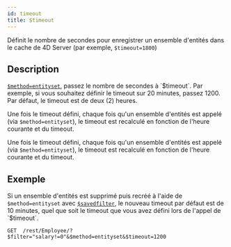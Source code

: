 ```yaml
---
id: timeout
title: $timeout
---
```



Définit le nombre de secondes pour enregistrer un ensemble d'entités dans le cache de 4D Server (par exemple, `$timeout=1800`)

## Description

[`$method=entityset`]($method.md#methodentityset), passez le nombre de secondes à `$timeout`. Par exemple, si vous souhaitez définir le timeout sur 20 minutes, passez 1200. Par défaut, le timeout est de deux (2) heures.

Une fois le timeout défini, chaque fois qu'un ensemble d'entités est appelé (via `$method=entityset`), le timeout est recalculé en fonction de l'heure courante et du timeout.

Une fois le timeout défini, chaque fois qu'un ensemble d'entités est appelé (via `$method=entityset`), le timeout est recalculé en fonction de l'heure courante et du timeout.

## Exemple

Si un ensemble d'entités est supprimé puis recréé à l'aide de `$method=entityset` avec [`$savedfilter`]($savedfilter.md), le nouveau timeout par défaut est de 10 minutes, quel que soit le timeout que vous avez défini lors de l'appel de `$timeout`.

`GET  /rest/Employee/?$filter="salary!=0"&$method=entityset&$timeout=1200`